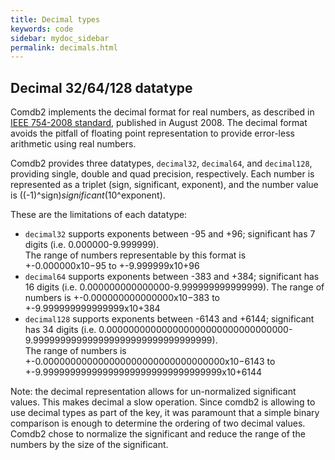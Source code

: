 ```yaml
---
title: Decimal types
keywords: code
sidebar: mydoc_sidebar
permalink: decimals.html
---
```


## Decimal 32/64/128 datatype

Comdb2 implements the decimal format for real numbers, as described in [IEEE 754-2008 standard](https://standards.ieee.org/findstds/standard/754-2008.html), published 
in August 2008.  The decimal format avoids the pitfall of floating point representation to provide error-less 
arithmetic using real numbers.

Comdb2 provides three datatypes, ```decimal32```, ```decimal64```, and ```decimal128```, providing single, 
double and quad precision, respectively.  Each number is represented as a triplet (sign, significant, exponent), 
and the number value is ((-1)^sign)*significant*(10^exponent).

These are the limitations of each datatype:

* ```decimal32``` supports exponents between -95 and +96; significant has 7 digits (i.e. 0.000000-9.999999).  
  The range of numbers representable by this format is +-0.000000x10&#8722;95 to +-9.999999x10+96
* ```decimal64``` supports exponents between -383 and +384; significant has 16 
  digits (i.e. 0.000000000000000-9.999999999999999).  The range of numbers 
  is +-0.000000000000000x10&#8722;383 to +-9.999999999999999x10+384
* ```decimal128``` supports exponents between -6143 and +6144; significant has 34 
  digits (i.e. 0.000000000000000000000000000000000-9.999999999999999999999999999999999).  
  The range of numbers is +-0.000000000000000000000000000000000x10&#8722;6143 
  to +-9.999999999999999999999999999999999x10+6144

Note: the decimal representation allows for un-normalized significant values.  This makes decimal a slow operation.  Since comdb2 is allowing to use decimal types as part of the key, it was paramount that a simple binary comparison is enough to determine the ordering of two decimal values.  Comdb2 chose to normalize the significant and reduce the range of the numbers by the size of the significant.
